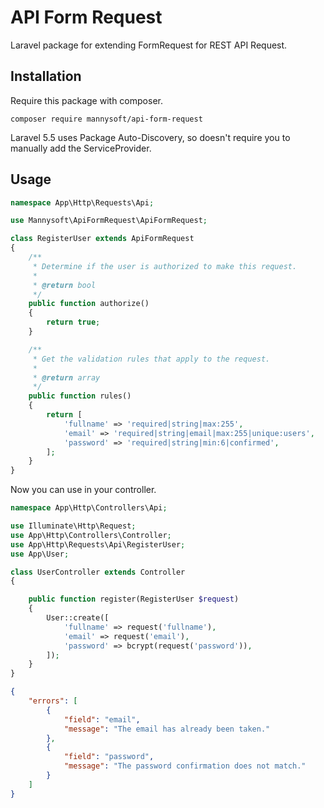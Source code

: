 # API Form Request
Laravel package for extending FormRequest for REST API Request.

## Installation

Require this package with composer.

```shell
composer require mannysoft/api-form-request
```

Laravel 5.5 uses Package Auto-Discovery, so doesn't require you to manually add the ServiceProvider.

## Usage

```php
namespace App\Http\Requests\Api;

use Mannysoft\ApiFormRequest\ApiFormRequest;

class RegisterUser extends ApiFormRequest
{
    /**
     * Determine if the user is authorized to make this request.
     *
     * @return bool
     */
    public function authorize()
    {
        return true;
    }

    /**
     * Get the validation rules that apply to the request.
     *
     * @return array
     */
    public function rules()
    {
        return [
            'fullname' => 'required|string|max:255',
            'email' => 'required|string|email|max:255|unique:users',
            'password' => 'required|string|min:6|confirmed',
        ];
    }
}
```
Now you can use in your controller.

```php
namespace App\Http\Controllers\Api;

use Illuminate\Http\Request;
use App\Http\Controllers\Controller;
use App\Http\Requests\Api\RegisterUser;
use App\User;

class UserController extends Controller
{

	public function register(RegisterUser $request)
    {
        User::create([
            'fullname' => request('fullname'),
            'email' => request('email'),
            'password' => bcrypt(request('password')),
        ]);
    }
}
```
```json
{
    "errors": [
        {
            "field": "email",
            "message": "The email has already been taken."
        },
        {
            "field": "password",
            "message": "The password confirmation does not match."
        }
    ]
}
```

